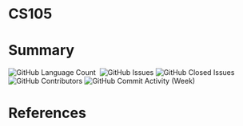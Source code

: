 # CS105

# Summary

<div>
<img alt="GitHub Language Count" src="https://img.shields.io/github/languages/count/andykr1k/CS105?&style=for-the-badge"/>
<img alt="" src="https://img.shields.io/github/repo-size/andykr1k/CS105?&style=for-the-badge"/>
<img alt="GitHub Issues" src="https://img.shields.io/github/issues/andykr1k/CS105?&style=for-the-badge"/>
<img alt="GitHub Closed Issues" src="https://img.shields.io/github/issues-closed/andykr1k/CS105?&style=for-the-badge"/>
<img alt="GitHub Contributors" src="https://img.shields.io/github/contributors/andykr1k/CS105?&style=for-the-badge"/>
<img alt="GitHub Commit Activity (Week)" src="https://img.shields.io/github/commit-activity/w/andykr1k/CS105?&style=for-the-badge"/>
</div>

# References
